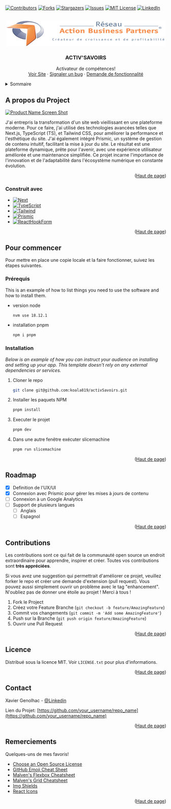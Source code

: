 <a name="readme-top"></a>

<!-- PROJECT SHIELDS -->
<!--
*** I'm using markdown "reference style" links for readability.
*** Reference links are enclosed in brackets [ ] instead of parentheses ( ).
*** See the bottom of this document for the declaration of the reference variables
*** for contributors-url, forks-url, etc. This is an optional, concise syntax you may use.
*** https://www.markdownguide.org/basic-syntax/#reference-style-links
-->

[![Contributors][contributors-shield]][contributors-url]
[![Forks][forks-shield]][forks-url]
[![Stargazers][stars-shield]][stars-url]
[![Issues][issues-shield]][issues-url]
[![MIT License][license-shield]][license-url]
[![LinkedIn][linkedin-shield]][linkedin-url]

<!-- PROJECT LOGO -->
<br />
<div align="center">
  <a href="https://github.com/koala819/activSavoirs">
    <img src="public/images/RABP-logo.png" alt="Logo" width="500" height="80">
  </a>

  <h3 align="center">ACTIV'SAVOIRS</h3>

  <p align="center">
    Activateur de compétences!
    <br />
    <a href="https://www.activ-savoirs.com">Voir Site</a>
    ·
    <a href="https://github.com/koala819/activSavoirs/issues">Signaler un bug</a>
    ·
    <a href="https://github.com/koala819/activSavoirs/issues">Demande de fonctionnalité</a>
  </p>
</div>

<!-- TABLE OF CONTENTS -->
<details>
  <summary>Sommaire</summary>
  <ol>
    <li>
      <a href="#about-the-project">A propos du Project</a>
      <ul>
        <li><a href="#built-with">Construit avec</a></li>
      </ul>
    </li>
    <li>
      <a href="#getting-started">Pour commencer</a>
      <ul>
        <li><a href="#prerequisites">Prérequis</a></li>
        <li><a href="#installation">Installation</a></li>
      </ul>
    </li>
    <li><a href="#roadmap">Roadmap</a></li>
    <li><a href="#contributing">Contributions</a></li>
    <li><a href="#license">Licence</a></li>
    <li><a href="#contact">Contact</a></li>
    <li><a href="#acknowledgments">Remerciements</a></li>
  </ol>
</details>

<!-- ABOUT THE PROJECT -->

## A propos du Project

[![Product Name Screen Shot][product-screenshot]](https://example.com)

J'ai entrepris la transformation d'un site web vieillissant en une plateforme moderne. Pour ce faire, j'ai utilisé des technologies avancées telles que Next.js, TypeScript (TS), et Tailwind CSS, pour améliorer la performance et l'esthétique du site. J'ai également intégré Prismic, un système de gestion de contenu intuitif, facilitant la mise à jour du site. Le résultat est une plateforme dynamique, prête pour l'avenir, avec une expérience utilisateur améliorée et une maintenance simplifiée. Ce projet incarne l'importance de l'innovation et de l'adaptabilité dans l'écosystème numérique en constante évolution.

<p align="right">(<a href="#readme-top">Haut de page</a>)</p>

### Construit avec

- [![Next][Next.js]][Next-url]
- [![TypeScript][TypeScript.js]][TypeScript-url]
- [![Tailwind][Tailwind.js]][Tailwind-url]
- [![Prismic][Prismic.js]][Prismic-url]
- [![ReactHookForm][ReactHookForm.js]][ReactHookForm-url]

<p align="right">(<a href="#readme-top">Haut de page</a>)</p>

<!-- GETTING STARTED -->

## Pour commencer

Pour mettre en place une copie locale et la faire fonctionner, suivez les étapes suivantes.

### Prérequis

This is an example of how to list things you need to use the software and how to install them.

- version node

  ```sh
  nvm use 18.12.1
  ```

- installation pnpm

  ```sh
  npm i pnpm
  ```

### Installation

_Below is an example of how you can instruct your audience on installing and setting up your app. This template doesn't rely on any external dependencies or services._

1. Cloner le repo
   ```sh
   git clone git@github.com:koala819/activSavoirs.git
   ```
2. Installer les paquets NPM
   ```sh
   pnpm install
   ```
3. Executer le projet
   ```js
   pnpm dev
   ```
4. Dans une autre fenêtre exécuter slicemachine
   ```js
   pnpm run slicemachine
   ```
   <p align="right">(<a href="#readme-top">Haut de page</a>)</p>

<!-- ROADMAP -->

## Roadmap

- [x] Definition de l'UX/UI
- [x] Connexion avec Prismic pour gérer les mises à jours de contenu
- [ ] Connexion à un Google Analytics
- [ ] Support de plusieurs langues
  - [ ] Anglais
  - [ ] Espagnol

<p align="right">(<a href="#readme-top">Haut de page</a>)</p>

<!-- CONTRIBUTING -->

## Contributions

Les contributions sont ce qui fait de la communauté open source un endroit extraordinaire pour apprendre, inspirer et créer. Toutes vos contributions sont **très appréciées**.

Si vous avez une suggestion qui permettrait d'améliorer ce projet, veuillez forker le repo et créer une demande d'extension (pull request). Vous pouvez aussi simplement ouvrir un problème avec le tag "enhancement".
N'oubliez pas de donner une étoile au projet ! Merci à tous !

1. Fork le Project
2. Créez votre Feature Branche (`git checkout -b feature/AmazingFeature`)
3. Commit vos changements (`git commit -m 'Add some AmazingFeature'`)
4. Push sur la Branche (`git push origin feature/AmazingFeature`)
5. Ouvrir une Pull Request

<p align="right">(<a href="#readme-top">Haut de page</a>)</p>

<!-- LICENSE -->

## Licence

Distribué sous la licence MIT. Voir `LICENSE.txt` pour plus d'informations.

<p align="right">(<a href="#readme-top">Haut de page</a>)</p>

<!-- CONTACT -->

## Contact

Xavier Genolhac - [@Linkedin][linkedin-url]

Lien du Projet: [https://github.com/your_username/repo_name](https://github.com/your_username/repo_name)

<p align="right">(<a href="#readme-top">Haut de page</a>)</p>

<!-- ACKNOWLEDGMENTS -->

## Remerciements

Quelques-uns de mes favoris!

- [Choose an Open Source License](https://choosealicense.com)
- [GitHub Emoji Cheat Sheet](https://www.webpagefx.com/tools/emoji-cheat-sheet)
- [Malven's Flexbox Cheatsheet](https://flexbox.malven.co/)
- [Malven's Grid Cheatsheet](https://grid.malven.co/)
- [Img Shields](https://shields.io)
- [React Icons](https://react-icons.github.io/react-icons/search)

<p align="right">(<a href="#readme-top">Haut de page</a>)</p>

<!-- MARKDOWN LINKS & IMAGES -->
<!-- https://www.markdownguide.org/basic-syntax/#reference-style-links -->

[contributors-shield]: https://img.shields.io/github/contributors/koala819/activSavoirs-Template.svg?style=for-the-badge
[contributors-url]: https://github.com/koala819/activSavoirs/graphs/contributors
[forks-shield]: https://img.shields.io/github/forks/koala819/activSavoirs.svg?style=for-the-badge
[forks-url]: https://github.com/koala819/activSavoirs/network/members
[stars-shield]: https://img.shields.io/github/stars/koala819/activSavoirs.svg?style=for-the-badge
[stars-url]: https://github.com/koala819/activSavoirs/stargazers
[issues-shield]: https://img.shields.io/github/issues/koala819/activSavoirs.svg?style=for-the-badge
[issues-url]: https://github.com/koala819/activSavoirs/issues
[license-shield]: https://img.shields.io/github/license/koala819/activSavoirs.svg?style=for-the-badge
[license-url]: https://github.com/koala819/activSavoirs/blob/master/LICENSE.txt
[linkedin-shield]: https://img.shields.io/badge/-LinkedIn-black.svg?style=for-the-badge&logo=linkedin&colorB=555
[linkedin-url]: https://www.linkedin.com/in/xavier-genolhac
[product-screenshot]: images/screenshot.png
[Next.js]: https://img.shields.io/badge/next.js-000000?style=for-the-badge&logo=nextdotjs&logoColor=white
[Next-url]: https://nextjs.org/
[React.js]: https://img.shields.io/badge/React-20232A?style=for-the-badge&logo=react&logoColor=61DAFB
[React-url]: https://reactjs.org/
[Tailwind.js]: https://img.shields.io/badge/tailwindcss-20232A?style=for-the-badge&logo=tailwindcss&logoColor=06B6D4
[Tailwind-url]: https://tailwindcss.com/
[TypeScript.js]: https://img.shields.io/badge/typescript-20232A?style=for-the-badge&logo=typescript&logoColor=blue
[TypeScript-url]: https://www.typescriptlang.org/
[Prismic.js]: https://img.shields.io/badge/prismic-20232A?style=for-the-badge&logo=prismic&logoColor=5163BA
[Prismic-url]: https://prismic.io/
[ReactHookForm.js]: https://img.shields.io/badge/reacthookform-20232A?style=for-the-badge&logo=reacthookform&logoColor=EC5990
[ReactHookForm-url]: https://react-hook-form.com/
